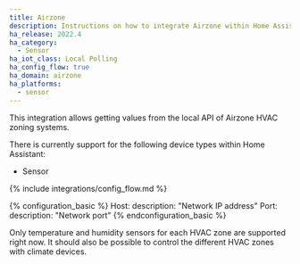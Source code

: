 ```yaml
---
title: Airzone
description: Instructions on how to integrate Airzone within Home Assistant.
ha_release: 2022.4
ha_category:
  - Sensor
ha_iot_class: Local Polling
ha_config_flow: true
ha_domain: airzone
ha_platforms:
  - sensor
---
```


This integration allows getting values from the local API of Airzone HVAC zoning systems.

There is currently support for the following device types within Home Assistant:

- Sensor

{% include integrations/config_flow.md %}

{% configuration_basic %}
Host:
  description: "Network IP address"
Port:
  description: "Network port"
{% endconfiguration_basic %}

Only temperature and humidity sensors for each HVAC zone are supported right now.
It should also be possible to control the different HVAC zones with climate devices.
